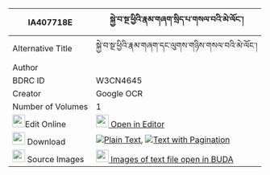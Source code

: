 |IA407718E|སྐྱེ་བ་སྔ་ཕྱིའི་རྣམ་གཞག་སྲིད་པ་གསལ་བའི་མེ་ལོང་། 
| --- | --- 
|Alternative Title |སྐྱེ་བ་སྔ་ཕྱིའི་རྣམ་གཞག་དང་ལུགས་གཉིས་གསལ་བའི་མེ་ལོང་།
|Author | 
|BDRC ID | W3CN4645
|Creator | Google OCR
|Number of Volumes| 1
|<img width="25" src="https://img.icons8.com/color/25/000000/edit-property.png">Edit Online| [<img width="25" src="https://avatars.githubusercontent.com/u/45091458?s=200&v=4"> Open in Editor](http://editor.openpecha.org/IA407718E)
|<img width="25" src="https://img.icons8.com/fluent/48/000000/download-2.png"/>  Download | [![](https://img.icons8.com/color/20/000000/txt.png)Plain Text](https://github.com/Openpecha/IA407718E/releases/download/v1/kyewa_ngachi_i_namshyak_sipa_s_plain_IA407718E.zip), [![](https://img.icons8.com/color/20/000000/txt.png)Text with Pagination](https://github.com/Openpecha/IA407718E/releases/download/v1/kyewa_ngachi_i_namshyak_sipa_s_pages_IA407718E.zip)
|<img width="25" src="https://img.icons8.com/plasticine/100/000000/pictures-folder.png"/>  Source Images | [<img width="25" src="https://library.bdrc.io/icons/BUDA-small.svg"> Images of text file open in BUDA](https://library.bdrc.io/show/bdr:W3CN4645)